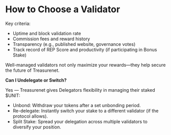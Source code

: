 # How to Choose a Validator

Key criteria:

* Uptime and block validation rate
* Commission fees and reward history
* Transparency (e.g., published website, governance votes)
* Track record of REP Score and productivity (if participating in Bonus Stake) 

Well-managed validators not only maximize your rewards—they help secure the future of Treasurenet.

**Can I Undelegate or Switch?**

Yes — Treasurenet gives Delegators flexibility in managing their staked $UNIT:

* Unbond: Withdraw your tokens after a set unbonding period.
* Re-delegate: Instantly switch your stake to a different validator (if the protocol allows).
* Split Stake: Spread your delegation across multiple validators to diversify your position.
